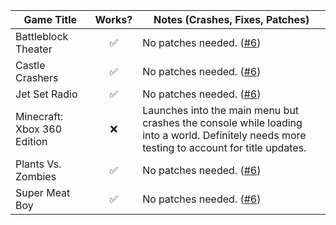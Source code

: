 | Game Title                      | Works? | Notes (Crashes, Fixes, Patches)                                                                                                                                          |
|---------------------------------|:------:|--------------------------------------------------------------------------------------------------------------------------------------------------------------------------|
| Battleblock Theater             |   ✅   | No patches needed. ([#6](https://github.com/XDanfr/FMX-Compatibility/pull/6)) |
| Castle Crashers                 |   ✅   | No patches needed. ([#6](https://github.com/XDanfr/FMX-Compatibility/pull/6)) |
| Jet Set Radio                   |   ✅   | No patches needed. ([#6](https://github.com/XDanfr/FMX-Compatibility/pull/6)) |
| Minecraft: Xbox 360 Edition     |   ❌   | Launches into the main menu but crashes the console while loading into a world. Definitely needs more testing to account for title updates. |
| Plants Vs. Zombies              |   ✅   | No patches needed. ([#6](https://github.com/XDanfr/FMX-Compatibility/pull/6)) |
| Super Meat Boy                  |   ✅   | No patches needed. ([#6](https://github.com/XDanfr/FMX-Compatibility/pull/6)) |
